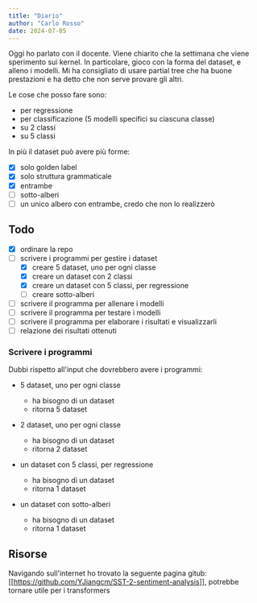 ```yaml
---
title: "Diario"
author: "Carlo Rosso"
date: 2024-07-05
---
```


Oggi ho parlato con il docente.
Viene chiarito che la settimana che viene sperimento sui kernel. 
In particolare, gioco con la forma del dataset, e alleno i modelli.
Mi ha consigliato di usare partial tree che ha buone prestazioni e ha detto che
non serve provare gli altri.

Le cose che posso fare sono:
- per regressione
- per classificazione (5 modelli specifici su ciascuna classe)
- su 2 classi
- su 5 classi

In più il dataset può avere più forme:
-[x] solo golden label
-[x] solo struttura grammaticale
-[x] entrambe
-[ ] sotto-alberi
-[ ] un unico albero con entrambe, credo che non lo realizzerò

## Todo

-[x] ordinare la repo
-[ ] scrivere i programmi per gestire i dataset
    -[x] creare 5 dataset, uno per ogni classe
    -[x] creare un dataset con 2 classi
    -[x] creare un dataset con 5 classi, per regressione
    -[ ] creare sotto-alberi
-[ ] scrivere il programma per allenare i modelli
-[ ] scrivere il programma per testare i modelli
-[ ] scrivere il programma per elaborare i risultati e visualizzarli
-[ ] relazione dei risultati ottenuti

### Scrivere i programmi

Dubbi rispetto all'input che dovrebbero avere i programmi:
- 5 dataset, uno per ogni classe
    - ha bisogno di un dataset 
    - ritorna 5 dataset

- 2 dataset, uno per ogni classe
    - ha bisogno di un dataset 
    - ritorna 2 dataset

- un dataset con 5 classi, per regressione
    - ha bisogno di un dataset
    - ritorna 1 dataset

- un dataset con sotto-alberi
    - ha bisogno di un dataset
    - ritorna 1 dataset

## Risorse

Navigando sull'internet ho trovato la seguente pagina gitub:
[[https://github.com/YJiangcm/SST-2-sentiment-analysis]],
potrebbe tornare utile per i transformers
